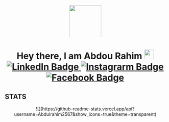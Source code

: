 <div id="header" align="center">
  <img src="https://media.giphy.com/media/v1.Y2lkPTc5MGI3NjExMzNjYzcyY2IxNGExODQ0NTA4MWZiNDVhMjE1ZjdmYWJjOTIzMzhmZiZjdD1z/M9gbBd9nbDrOTu1Mqx/giphy.gif" width="100"/>
</div>
<div align="center" id="badges">
  <h1>
    Hey there, I am Abdou Rahim
    <img src="https://media.giphy.com/media/hvRJCLFzcasrR4ia7z/giphy.gif" width="30px"/><br>
    <a href="linkedin.com/in/abdou-rahim-729411246">
      <img src="https://img.shields.io/badge/LinkedIn-blue?style=round&logo=linkedin&logoColor=white" alt="LinkedIn Badge"/>
    </a>
    <a href="https://www.instagram.com/abdulrahimkibuh/">
      <img src="https://img.shields.io/badge/Instagram-red?style=round&logo=instagram&logoColor=white" alt="Instagrarm Badge"/>
    </a>
    <a href="https://web.facebook.com/abdou.rahim.923">
      <img src="https://img.shields.io/badge/Facebook-blue?style=round&logo=facebook&logoColor=white" alt="Facebook Badge"/>
    </a><br/>
    <img  src="https://komarev.com/ghpvc/?username=Abdulrahim2567&style=round&color=green" alt=""/>
  </h1>
</div>
<h2> STATS</h2>
<div align="center">
  ![](https://github-readme-stats.vercel.app/api?username=Abdulrahim2567&show_icons=true&theme=transparent)
</div>
